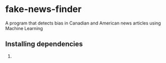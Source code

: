 # fake-news-finder

A program that detects bias in Canadian and American news articles using Machine Learning

## Installing dependencies

1. 